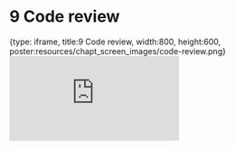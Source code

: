 # 9 Code review
 
{type: iframe, title:9 Code review, width:800, height:600, poster:resources/chapt_screen_images/code-review.png}
![](https://jhudatascience.org/Reproducibility_in_Cancer_Informatics//no_toc/code-review.html)
 

 
